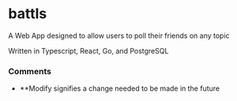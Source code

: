 # battls
A Web App designed to allow users to poll their friends on any topic

Written in Typescript, React, Go, and PostgreSQL


### Comments
* **Modify signifies a change needed to be made in the future